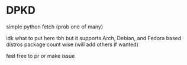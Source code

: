 # DPKD
simple python fetch (prob one of many)

idk what to put here tbh but it supports Arch, Debian, and Fedora based distros package count wise (will add others if wanted)

feel free to pr or make issue 
